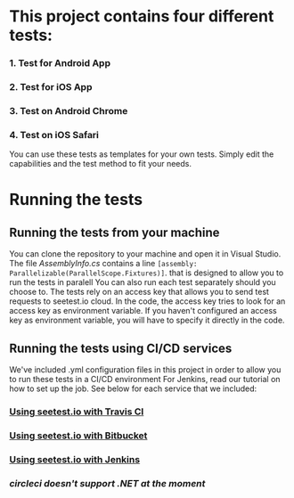# This project contains four different tests:

### 1. Test for Android App
### 2. Test for iOS App
### 3. Test on Android Chrome
### 4. Test on iOS Safari

You can use these tests as templates for your own tests. Simply edit the capabilities and the test method to fit your needs.

# Running the tests

## Running the tests from your machine
You can clone the repository to your machine and open it in Visual Studio. The file *AssemblyInfo.cs* contains a line `[assembly: Parallelizable(ParallelScope.Fixtures)]`.
that is designed to allow you to run the tests in paralell
You can also run each test separately should you choose to.
The tests rely on an access key that allows you to send test requests to seetest.io cloud. In the code, the access key tries to look for an access key as
environment variable. If you haven't configured an access key as environment variable, you will have to specify it directly in the code.

## Running the tests using CI/CD services
We've included .yml configuration files in this project in order to allow you to run these tests in a CI/CD environment
For Jenkins, read our tutorial on how to set up the job.
See below for each service that we included:
### [Using seetest.io with Travis CI](https://docs.seetest.io/display/SEET/Using+seetest.io+with+Travis+CI)
### [Using seetest.io with Bitbucket](https://docs.seetest.io/display/SEET/Using+seetest.io+with+Bitbucket)
### [Using seetest.io with Jenkins](https://docs.seetest.io/display/SEET/Using+seetest.io+with+Jenkins)
### *circleci doesn't support .NET at the moment*


